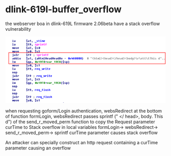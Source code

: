 # dlink-619l-buffer_overflow

the webserver boa in dlink-619L firmware 2.06beta have a stack overflow vulnerability

![image](https://github.com/hhhhu8045759/dlink-619l-buffer_overflow/blob/master/619.png)

when requesting goform/Login authentication, websRedirect at the bottom of function formLogin, websRedirect passes sprintf ("<html> <head> </ head>, body. This d") of the send_r_moved_perm function to copy the Request parameter curTime  to Stack overflow in local variables
formLogin-> websRedirect-> send_r_moved_perm-> sprintf  curTime parameter causes stack overflow

An attacker can specially construct an http request containing a curTime parameter causing an overflow
